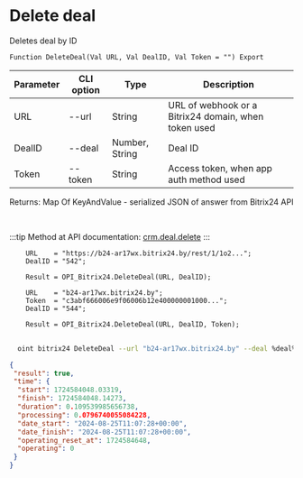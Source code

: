 ﻿---
sidebar_position: 2
---

# Delete deal
 Deletes deal by ID



`Function DeleteDeal(Val URL, Val DealID, Val Token = "") Export`

  | Parameter | CLI option | Type | Description |
  |-|-|-|-|
  | URL | --url | String | URL of webhook or a Bitrix24 domain, when token used |
  | DealID | --deal | Number, String | Deal ID |
  | Token | --token | String | Access token, when app auth method used |

  
  Returns:  Map Of KeyAndValue - serialized JSON of answer from Bitrix24 API

<br/>

:::tip
Method at API documentation: [crm.deal.delete](https://dev.1c-bitrix.ru/rest_help/crm/cdeals/crm_deal_delete.php)
:::
<br/>


```bsl title="Code example"
    URL    = "https://b24-ar17wx.bitrix24.by/rest/1/1o2...";
    DealID = "542";

    Result = OPI_Bitrix24.DeleteDeal(URL, DealID);

    URL    = "b24-ar17wx.bitrix24.by";
    Token  = "c3abf666006e9f06006b12e400000001000...";
    DealID = "544";

    Result = OPI_Bitrix24.DeleteDeal(URL, DealID, Token);
```



```sh title="CLI command example"
    
  oint bitrix24 DeleteDeal --url "b24-ar17wx.bitrix24.by" --deal %deal% --token "6476c766006e9f06006b12e400000001000..."

```

```json title="Result"
{
 "result": true,
 "time": {
  "start": 1724584048.03319,
  "finish": 1724584048.14273,
  "duration": 0.109539985656738,
  "processing": 0.0796740055084228,
  "date_start": "2024-08-25T11:07:28+00:00",
  "date_finish": "2024-08-25T11:07:28+00:00",
  "operating_reset_at": 1724584648,
  "operating": 0
 }
}
```
